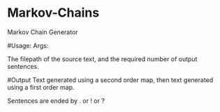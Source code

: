 # Markov-Chains
Markov Chain Generator

#Usage:
Args: <filepath> <number of sentences>

The filepath of the source text, and the required number of output sentences.

#Output
Text generated using a second order map, then text generated using a first order map. 

Sentences are ended by . or ! or ?
